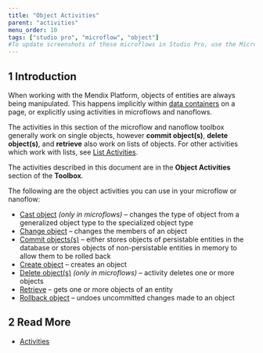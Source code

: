 ```yaml
---
title: "Object Activities"
parent: "activities"
menu_order: 10
tags: ["studio pro", "microflow", "object"]
#To update screenshots of these microflows in Studio Pro, use the Microflow Screenshots app.
---
```


## 1 Introduction

When working with the Mendix Platform, objects of entities are always being manipulated. This happens implicitly within [data containers](data-widgets) on a page, or explicitly using activities in microflows and nanoflows.

The activities in this section of the microflow and nanoflow toolbox generally work on single objects, however **commit object(s)**, **delete object(s)**, and **retrieve** also work on lists of objects. For other activities which work with lists, see [List Activities](list-activities).

The activities described in this document are in the **Object Activities** section of the **Toolbox**.

The following are the object activities you can use in your microflow or nanoflow:

* [Cast object](cast-object) *(only in microflows)* – changes the type of object from a generalized object type to the specialized object type
* [Change object](change-object) – changes the members of an object
* [Commit objects(s)](committing-objects) – either stores objects of persistable entities in the database or stores objects of non-persistable entities in memory to allow them to be rolled back
* [Create object](create-object) – creates an object
* [Delete object(s)](deleting-objects) *(only in microflows)* – activity deletes one or more objects
* [Retrieve](retrieve) – gets one or more objects of an entity
* [Rollback object](rollback-object) – undoes uncommitted changes made to an object

## 2 Read More

* [Activities](activities)